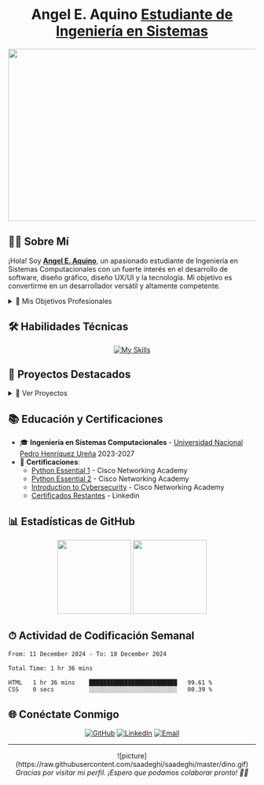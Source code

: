 <h1 align="center"> Angel E. Aquino <a href="">Estudiante de Ingeniería en Sistemas</a></h1>

<img width="1080" height="350" src="https://github.com/user-attachments/assets/c670ad22-85db-4399-b183-3b11c8ea2174">


## 👨‍💻 Sobre Mí

¡Hola! Soy <strong><a href="https://a3xxx23.github.io/Angel-Aquino-Portfolio/" target="_blank" rel="noopener noreferrer">Angel E. Aquino</a></strong>, un apasionado estudiante de Ingeniería en Sistemas Computacionales con un fuerte interés en el desarrollo de software, diseño gráfico, diseño UX/UI y la tecnología. Mi objetivo es convertirme en un desarrollador versátil y altamente competente.

<details>
<summary>🎯 Mis Objetivos Profesionales</summary>

- 🌟 Convertirme en un desarrollador Full Stack experto
- 🌐 Contribuir a proyectos de código abierto innovadores
- 📚 Aprender continuamente sobre el desarrollo web y el diseño
- 🚀 Desarrollar soluciones tecnológicas que impacten positivamente en la sociedad

</details>

## 🛠 Habilidades Técnicas

<div align="center">
  <a href="https://skillicons.dev">
    <img src="https://skillicons.dev/icons?i=python,javascript,css,html,figma,mysql,jquery,php,bootstrap,java,django,github&perline=3" alt="My Skills">
  </a>
</div>


## 💼 Proyectos Destacados

<details>
<summary>📁 Ver Proyectos</summary>

[![Sistema de inventario](https://github-readme-stats.vercel.app/api/pin/?username=A3xxx23&repo=Sistema-de-inventario&theme=react)](https://github.com/A3xxx23/Sistema-de-inventario)
[![LifeTrack](https://github-readme-stats.vercel.app/api/pin/?username=A3xxx23&repo=LifeTrack&theme=react)](https://github.com/A3xxx23/LifeTrack)
[![Ecommerce](https://github-readme-stats.vercel.app/api/pin/?username=A3xxx23&repo=TI_Ecommerce&theme=react)](https://github.com/A3xxx23/Ecommerce)
[![TaskList](https://github-readme-stats.vercel.app/api/pin/?username=A3xxx23&repo=TaskList&theme=react)](https://github.com/A3xxx23/TaskList)
[![Angel-Aquino-Portfolio](https://github-readme-stats.vercel.app/api/pin/?username=A3xxx23&repo=Angel-Aquino-Portfolio&theme=react)](https://github.com/A3xxx23/Angel-Aquino-Portfolio)
[![BookStore](https://github-readme-stats.vercel.app/api/pin/?username=A3xxx23&repo=BookStore&theme=react)](https://github.com/A3xxx23/BookStore)
</details>

## 📚 Educación y Certificaciones

- 🎓 **Ingeniería en Sistemas Computacionales** - [Universidad Nacional Pedro Henríquez Ureña](https://unphu.edu.do/) 2023-2027
- 📜 **Certificaciones**:
  - [Python Essential 1](https://www.credly.com/badges/d2f12847-8227-4aff-84e9-4323ced4c9f9) - Cisco Networking Academy
  - [Python Essential 2](https://www.credly.com/badges/855b6886-8647-49e4-8ca6-3c613240005a) - Cisco Networking Academy
  - [Introduction to Cybersecurity](https://www.credly.com/badges/f0eb7a0c-de97-4b81-b711-5629f7410b30) - Cisco Networking Academy
  - [Certificados Restantes](https://www.linkedin.com/in/angel-emilio-aquino/details/certifications/) - Linkedin

## 📊 Estadísticas de GitHub

<div align="center">

<img height="150em" src="https://github-readme-stats.vercel.app/api?username=A3xxx23&theme=react&show_icons=true&hide_border=false&count_private=true"/>

<img height="150em" src="https://github-readme-stats.vercel.app/api/top-langs/?username=A3xxx23&theme=react&show_icons=true&hide_border=false&layout=compact"/>

</div>

## ⏱ Actividad de Codificación Semanal
<!--START_SECTION:waka-->

```txt
From: 11 December 2024 - To: 18 December 2024

Total Time: 1 hr 36 mins

HTML   1 hr 36 mins    █████████████████████████   99.61 %
CSS    0 secs          ░░░░░░░░░░░░░░░░░░░░░░░░░   00.39 %
```

<!--END_SECTION:waka-->
## 🌐 Conéctate Conmigo

<div align="center">

[![GitHub](https://img.shields.io/badge/GitHub-181717?style=for-the-badge&logo=github&logoColor=white)](https://github.com/A3xxx23)
[![LinkedIn](https://img.shields.io/badge/LinkedIn-0077B5?style=for-the-badge&logo=linkedin&logoColor=white)](https://www.linkedin.com/in/angel-emilio-aquino/)
[![Email](https://img.shields.io/badge/Email-D14836?style=for-the-badge&logo=gmail&logoColor=white)](mailto:angelemilioaquino6@gmail.com)

</div>

---

<div align="center">
  ![picture](https://raw.githubusercontent.com/saadeghi/saadeghi/master/dino.gif)
</div>


<div align="center">
  <i>Gracias por visitar mi perfil. ¡Espero que podamos colaborar pronto! 👋🤍</i>
</div>


